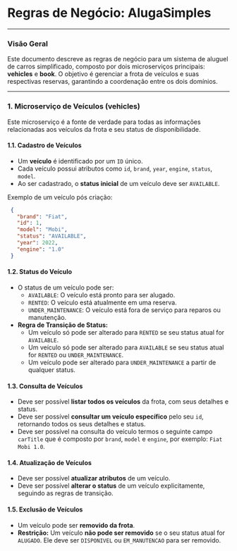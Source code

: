 # Regras de Negócio: AlugaSimples

---

### Visão Geral

Este documento descreve as regras de negócio para um sistema de aluguel de carros simplificado, composto por dois microserviços principais: **vehicles** e **book**. O objetivo é gerenciar a frota de veículos e suas respectivas reservas, garantindo a coordenação entre os dois domínios.

---

### 1. Microserviço de Veículos (vehicles)

Este microserviço é a fonte de verdade para todas as informações relacionadas aos veículos da frota e seu status de disponibilidade.

#### 1.1. Cadastro de Veículos

* Um **veículo** é identificado por um `ID` único.
* Cada veículo possui atributos como `id`, `brand`, `year`, `engine`, `status`, `model`.
* Ao ser cadastrado, o **status inicial** de um veículo deve ser `AVAILABLE`.

Exemplo de um veículo pós criação:

```json
 {
   "brand": "Fiat",
   "id": 1,
   "model": "Mobi",
   "status": "AVAILABLE",
   "year": 2022,
   "engine": "1.0"
 }
```

#### 1.2. Status do Veículo

* O status de um veículo pode ser:
    * `AVAILABLE`: O veículo está pronto para ser alugado.
    * `RENTED`: O veículo está atualmente em uma reserva.
    * `UNDER_MAINTENANCE`: O veículo está fora de serviço para reparos ou manutenção.
* **Regra de Transição de Status:**
    * Um veículo só pode ser alterado para `RENTED` se seu status atual for `AVAILABLE`.
    * Um veículo só pode ser alterado para `AVAILABLE` se seu status atual for `RENTED` ou `UNDER_MAINTENANCE`.
    * Um veículo pode ser alterado para `UNDER_MAINTENANCE` a partir de qualquer status.

#### 1.3. Consulta de Veículos

* Deve ser possível **listar todos os veículos** da frota, com seus detalhes e status.
* Deve ser possível **consultar um veículo específico** pelo seu `id`, retornando todos os seus detalhes e status.
* Deve ser possível na consulta do veículo termos o seguinte campo `carTitle` que é composto por `brand`, `model` e `engine`, por exemplo: `Fiat Mobi 1.0`.

#### 1.4. Atualização de Veículos

* Deve ser possível **atualizar atributos** de um veículo.
* Deve ser possível **alterar o status** de um veículo explicitamente, seguindo as regras de transição.

#### 1.5. Exclusão de Veículos

* Um veículo pode ser **removido da frota**.
* **Restrição:** Um veículo **não pode ser removido** se o seu status atual for `ALUGADO`. Ele deve ser `DISPONIVEL` ou `EM_MANUTENCAO` para ser removido.
